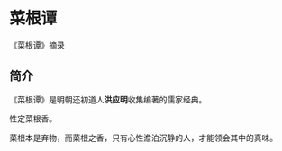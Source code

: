 # 菜根谭 

《菜根谭》摘录



## 简介

《菜根谭》是明朝还初道人**洪应明**收集编著的儒家经典。



性定菜根香。

菜根本是弃物，而菜根之香，只有心性澹泊沉静的人，才能领会其中的真味。
